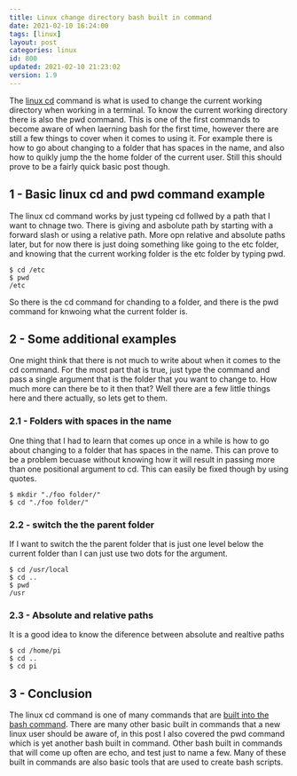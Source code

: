 ```yaml
---
title: Linux change directory bash built in command
date: 2021-02-10 16:24:00
tags: [linux]
layout: post
categories: linux
id: 800
updated: 2021-02-10 21:23:02
version: 1.9
---
```


The [linux cd](https://www.tecmint.com/cd-command-in-linux/) command is what is used to change the current working directory when working in a terminal. To know the current working directory there is also the pwd command. This is one of the first commands to become aware of when laerning bash for the first time, however there are still a few things to cover when it comes to using it. For example there is how to go about changing to a folder that has spaces in the name, and also how to quikly jump the the home folder of the current user. Still this should prove to be a fairly quick basic post though.

<!-- more -->

## 1 - Basic linux cd and pwd command example

The linux cd command works by just typeing cd follwed by a path that I want to chnage two. There is giving and asbolute path by starting with a forward slash or using a relative path. More opn relative and absolute paths later, but for now there is just doing something like going to the etc folder, and knowing that the current working folder is the etc folder by typing pwd.

```
$ cd /etc
$ pwd
/etc
```

So there is the cd command for chanding to a folder, and there is the pwd command for knwoing what the current folder is.

## 2 - Some additional examples

One might think that there is not much to write about when it comes to the cd command. For the most part that is true, just type the command and pass a single argument that is the folder that you want to change to. How much more can there be to it then that? Well there are a few little things here and there actually, so lets get to them.

### 2.1 - Folders with spaces in the name

One thing that I had to learn that comes up once in a while is how to go about changing to a folder that has spaces in the name. This can prove to be a problem becuase without knowing how it will result in passing more than one positional argument to cd. This can easily be fixed though by using quotes.

```
$ mkdir "./foo folder/"
$ cd "./foo folder/"
```

### 2.2 - switch the the parent folder

If I want to switch the the parent folder that is just one level below the current folder than I can just use two dots for the argument.

```
$ cd /usr/local
$ cd ..
$ pwd
/usr
```

### 2.3 - Absolute and relative paths

It is a good idea to know the diference between absolute and realtive paths

```
$ cd /home/pi
$ cd ..
$ cd pi
```

## 3 - Conclusion

The linux cd command is one of many commands that are [built into the bash command](http://manpages.ubuntu.com/manpages/bionic/man7/bash-builtins.7.html). There are many other basic built in commands that a new linux user should be aware of, in this post I also covered the pwd command which is yet another bash built in command. Other bash built in commands that will come up often are echo, and test just to name a few. Many of these built in commands are also basic tools that are used to create bash scripts.
